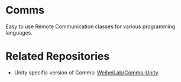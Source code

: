 # Comms
Easy to use Remote Communication classes for various programming languages.

# Related Repositories
- Unity specific version of Comms: [WeibeiLab/Comms-Unity](github.com/WeibelLab/Comms-Unity)
